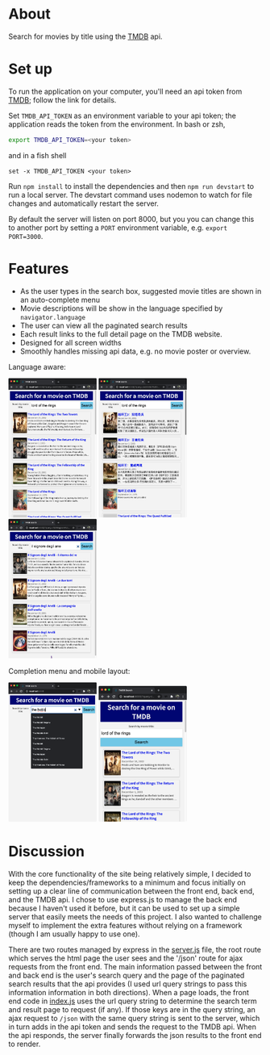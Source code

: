 # About

Search for movies by title using the [TMDB][TMDB] api.

# Set up

To run the application on your computer, you'll need an api token from [TMDB][TMDB]; follow the link for details.

Set `TMDB_API_TOKEN` as an environment variable to your api token; the application reads the token from the environment.
In bash or zsh,
```bash
export TMDB_API_TOKEN=<your token>
```
and in a fish shell
```fish
set -x TMDB_API_TOKEN <your token>
```

Run `npm install` to install the dependencies and then `npm run devstart` to run a local server.
The devstart command uses nodemon to watch for file changes and automatically restart the server.


By default the server will listen on port 8000, but you you can change this to another port by setting a `PORT` environment variable,
e.g. `export PORT=3000`.


# Features

* As the user types in the search box, suggested movie titles are shown in an auto-complete menu
* Movie descriptions will be show in the language specified by `navigator.language`
* The user can view all the paginated search results
* Each result links to the full detail page on the TMDB website.
* Designed for all screen widths
* Smoothly handles missing api data, e.g. no movie poster or overview.

Language aware:

<img width="175" alt="English view" src="./images/en-EN.png">
<img width="175" alt="Chinese view" src="./images/zh-CN.png">
<img width="175" alt="Italian view" src="./images/it-IT.png">

Completion menu and mobile layout:

<img width="175" alt="suggestion menu" src="./images/seach_suggestions.png">
<img width="175" alt="mobile view" src="./images/mobile.png">


# Discussion
With the core functionality of the site being relatively simple, I decided to keep the dependencies/frameworks
to a minimum and focus initially on setting up a clear line of communication between the front end, back end,
and the TMDB api. I chose to use express.js to manage the back end because I haven't used it before, but it can be used
to set up a simple server that easily meets the needs of this project. I also wanted to challenge myself to implement
the extra features without relying on a framework (though I am usually happy to use one).

There are two routes managed by express in the [server.js](./server.js) file, the root route which serves the html page the user
sees and the '/json' route for ajax requests from the front end.
The main information passed between the front and back end is the user's search query and the page of the paginated search
results that the api provides (I used url query strings to pass this information information in both directions).
When a page loads, the front end code in [index.js](./index.js) uses the url query string to determine the search term and result
page to request (if any). If those keys are in the query string, an ajax request to `/json` with the same query string is sent to the server,
which in turn adds in the api token and sends the request to the TMDB api. When the api responds, the server finally forwards the json results
to the front end to render.



[TMDB]: https://developers.themoviedb.org/3/getting-started/introduction

